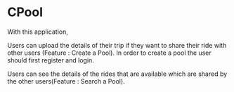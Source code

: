 # CPool
With this application, 

Users can upload the details of their trip if they want to share their ride with other users (Feature : Create a Pool). 
In order to create a pool the user should first register and login.

Users can see the details of the rides that are available which are shared by the other users(Feature : Search a Pool).

